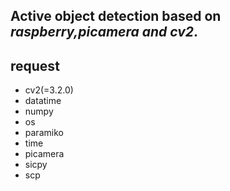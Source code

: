 ## Active object detection based on *raspberry,picamera and cv2*.
## request
- cv2(=3.2.0)
- datatime
- numpy
- os
- paramiko
- time
- picamera
- sicpy
- scp
